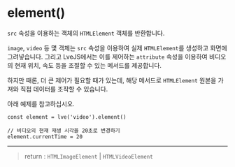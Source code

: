 # element()

`src` 속성을 이용하는 객체의 `HTMLElement` 객체를 반환합니다.

`image`, `video` 등 몇 객체는 `src` 속성을 이용하여 실제 `HTMLElement`를 생성하고 화면에 그려넣습니다. 그리고 LveJS에서는 이를 제어하는 `attribute` 속성을 이용하여 비디오의 현재 위치, 속도 등을 조절할 수 있는 메서드를 제공합니다.

하지만 때론, 더 큰 제어가 필요할 때가 있는데, 해당 메서드로 `HTMLElement` 원본을 가져와 직접 데이터를 조작할 수 있습니다.

아래 예제를 참고하십시오.

```
const element = lve('video').element()

// 비디오의 현재 재생 시각을 20초로 변경하기
element.currentTime = 20
```

---

> return : `HTMLImageElement` | `HTMLVideoElement`